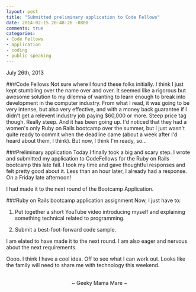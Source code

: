 ```yaml
---
layout: post
title: "Submitted preliminary application to Code Fellows"
date: 2014-02-15 20:48:26 -0800
comments: true
categories:
- Code Fellows
- application
- coding
- public speaking
---
```

July 26th, 2013

###Code Fellows
Not sure where I found these folks initially.  I think I just kept stumbling over the name over and over.  It seemed like a rigorous but awesome solution to my dilemna of wanting to learn enough to break into development in the computer industry.  From what I read, it was going to be very intense, but also very effective, and with a money back guarantee if I didn't get a relevent industry job paying $60,000 or more.  Steep price tag though.  Really steep.  And it has been going up.  I'd noticed that they had a women's only Ruby on Rails bootcamp over the summer, but I just wasn't quite ready to commit when the deadline came (about a week after I'd heard about them, I think).  But now, I think I'm ready, so...

###Preliminary application
Today I finally took a big and scary step.  I wrote and submitted my application to CodeFellows for the Ruby on Rails bootcamp this late fall.  I took my time and gave thoughtful responses and felt pretty good about it.  Less than an hour later, I already had a response.  On a Friday late afternoon!

I had made it to the next round of the Bootcamp Application.

###Ruby on Rails bootcamp application assignment
Now, I just have to:

1. Put together a short YouTube video introducing myself and explaining something technical related to programming.

2. Submit a best-foot-forward code sample.

I am elated to have made it to the next round.  I am also eager and nervous about the next requirements.

Oooo.  I think I have a cool idea.  Off to see what I can work out.  Looks like the family will need to share me with technology this weekend.

<br>
<center>~ Geeky Mama Mare ~</center>

